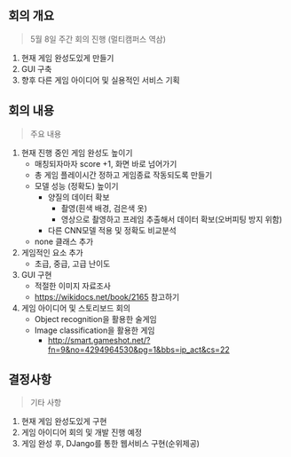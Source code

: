 ## 회의 개요

> 5월 8일 주간 회의 진행 (멀티캠퍼스 역삼)

1. 현재 게임 완성도있게 만들기
2. GUI 구축
3. 향후 다른 게임 아이디어 및 실용적인 서비스 기획

## 회의 내용

> 주요 내용

1. 현재 진행 중인 게임 완성도 높이기
   - 매칭되자마자 score +1, 화면 바로 넘어가기
   - 총 게임 플레이시간 정하고 게임종료 작동되도록 만들기
   - 모델 성능 (정확도) 높이기
     - 양질의 데이터 확보
       - 촬영(흰색 배경, 검은색 옷)
       - 영상으로 촬영하고 프레임 추출해서 데이터 확보(오버피팅 방지 위함)
     - 다른 CNN모델 적용 및 정확도 비교분석
   - none 클래스 추가
2. 게임적인 요소 추가
   - 초급, 중급, 고급 난이도
3. GUI 구현
   - 적절한 이미지 자료조사
   - https://wikidocs.net/book/2165 참고하기
4. 게임 아이디어 및 스토리보드 회의
   - Object recognition을 활용한 술게임
   - Image classification을 활용한 게임
     - http://smart.gameshot.net/?fn=9&no=4294964530&pg=1&bbs=ip_act&cs=22



## 결정사항

> 기타 사항

1. 현재 게임 완성도있게 구현
2. 게임 아이디어 회의 및 개발 진행 예정
3. 게임 완성 후, DJango를 통한 웹서비스 구현(순위제공)